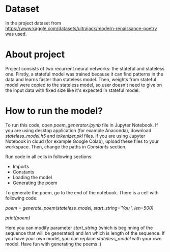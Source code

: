# Dataset
In the project dataset from https://www.kaggle.com/datasets/ultrajack/modern-renaissance-poetry was used. 

# About project
Project consists of two recurrent neural networks: the stateful and stateless one. Firstly, a stateful model was trained because it can find patterns in the data and learns faster than stateless model. Then, weights from stateful model were copied to the stateless model, so user doesn't need to give on the input data with fixed size like it's expected in stateful model.

# How to run the model?
To run this code, open *poem_generator.ipynb* file in Jupyter Notebook. If you are using desktop application (for example Anaconda), download *stateless_model.h5* and *tokenizer.pkl* files. If you are using Jupyter Notebook in cloud (for example Google Colab), upload these files to your workspace. Then, change the paths in *Constants* section. 

Run code in all cells in following sections:
- Imports
- Constants
- Loading the model
- Generating the poem

To generate the poem, go to the end of the notebook. There is a cell with following code:

*poem = generate_poem(stateless_model, start_string='You ', len=500)*

*print(poem)*

Here you can modify parameter *start_string* (which is beginning of the sequence that will be generated) and *len* which is length of the sequence. If you have your own model, you can replace *stateless_model* with your own model. Have fun with generating the poems :)
